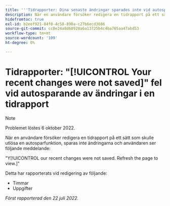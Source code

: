```yaml
---
title: '''Tidrapporter: Dina senaste ändringar sparades inte vid autosparande ändringar i en tidrapport'
description: När en användare försöker redigera en tidrapport på ett sätt som skulle utlösa ett automatiskt sparande sparas inte ändringarna och användaren ser meddelandet Dina senaste ändringar sparades inte. Uppdatera sidan för att visa den.
hidefromtoc: true
exl-id: b2eef921-84f0-4c58-890a-c27b6ecd3686
source-git-commit: cc0e24a8d60928a6a13725b4c4ba765aa47abd53
workflow-type: tm+mt
source-wordcount: '109'
ht-degree: 0%

---
```


# Tidrapporter: &quot;[!UICONTROL Your recent changes were not saved]&quot; fel vid autosparande av ändringar i en tidrapport

>[!NOTE]
>
>Problemet löstes 6 oktober 2022.

När en användare försöker redigera en tidrapport på ett sätt som skulle utlösa en autosparfunktion, sparas inte ändringarna och användaren ser följande meddelande:

&quot;Y[!UICONTROL our recent changes were not saved. Refresh the page to view.]&quot;

Detta har rapporterats vid redigering av följande:

* Timmar
* Uppgifter

_Först rapporterad den 22 juli 2022._
